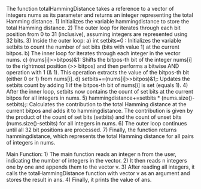 The function totalHammingDistance takes a reference to a vector of integers nums as its parameter and returns an integer representing the total Hamming distance.
      1) Initializes the variable hammingdistance to store the total Hamming distance.
      2) The outer loop for iterates through each bit position from 0 to 31 (inclusive), assuming integers are represented using 32 bits.
      3) Inside the outer loop:
                a) int setbits=0 : Initializes the variable setbits to count the number of set bits (bits with value 1) at the current bitpos.
                b) The inner loop for iterates through each integer in the vector nums.
                c) (nums[i]>>bitpos)&1: Shifts the bitpos-th bit of the integer nums[i] to the rightmost position (>> bitpos) and then performs a bitwise 
                 AND operation with 1 (& 1). This operation extracts the value of the bitpos-th bit (either 0 or 1) from nums[i].
                d) setbits+=(nums[i]>>bitpos)&1;: Updates the setbits count by adding 1 if the bitpos-th bit of nums[i] is set (equals 1).
      4) After the inner loop, setbits now contains the count of set bits at the current bitpos for all integers in nums.
      5) hammingdistance+=setbits * (nums.size()-setbits);: Calculates the contribution to the total Hamming distance at the current bitpos and adds it to 
        hammingdistance. The contribution is given by the product of the count of set bits (setbits) and the count of unset bits (nums.size()-setbits) for all 
        integers in nums.
      6) The outer loop continues until all 32 bit positions are processed.
      7) Finally, the function returns hammingdistance, which represents the total Hamming distance for all pairs of integers in nums.

Main Function:
        1) The main function reads an integer n from the user, indicating the number of integers in the vector.
        2) It then reads n integers one by one and appends them to the vector v.
        3) After reading all integers, it calls the totalHammingDistance function with vector v as an argument and stores the result in ans.
        4) Finally, it prints the value of ans.
